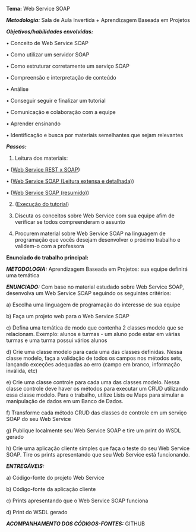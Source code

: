 **Tema:** Web Service SOAP

***Metodologia:*** Sala de Aula Invertida + Aprendizagem Baseada em Projetos

***Objetivos/habilidades envolvidas:***

• Conceito de Web Service SOAP

• Como utilizar um servidor SOAP

• Como estruturar corretamente um serviço SOAP

• Compreensão e interpretação de conteúdo

• Análise

• Conseguir seguir e finalizar um tutorial

• Comunicação e colaboração com a equipe

• Aprender ensinando

• Identificação e busca por materiais semelhantes que sejam relevantes

***Passos:***

1) Leitura dos materiais:
   
• ([Web Service REST x SOAP](https://www.devmedia.com.br/web-services-rest-versussoap/32451#:~:text=O%20protocolo%20SOAP%2C%20abrevia%C3%A7%C3%A3o%20para,permitir%20a%20interoperabilidade%20entre%20eles))

• ([Web Service SOAP (Leitura extensa e detalhada)](https://www.devmedia.com.br/web-services/2873#SOAP)) 

• ([Web Service SOAP (resumido)](https://www.gta.ufrj.br/grad/07_2/daniel/index.html))


2) ([Execução do tutorial](https://www.devmedia.com.br/desenvolvendo-e-usando-web-services-em-java/37261))

3) Discuta os conceitos sobre Web Service com sua equipe afim de verificar se todos compreenderam o assunto

4) Procurem material sobre Web Service SOAP na linguagem de programação que vocês desejam desenvolver o próximo trabalho e validem-o com a professora

**Enunciado do trabalho principal:**

***METODOLOGIA:*** Aprendizagem Baseada em Projetos: sua equipe definirá uma temática

***ENUNCIADO:***
Com base no material estudado sobre Web Service SOAP, desenvolva um Web Service SOAP seguindo os seguintes critérios:

a) Escolha uma linguagem de programação do interesse de sua equipe

b) Faça um projeto web para o Web Service SOAP

c) Defina uma temática de modo que contenha 2 classes modelo que se relacionam. Exemplo: alunos e turmas - um aluno pode estar em várias turmas e uma turma possui vários alunos

d) Crie uma classe modelo para cada uma das classes definidas. Nessa classe modelo, faça a validação de todos os campos nos métodos sets, lançando exceções adequadas ao erro (campo em branco, informação inválida, etc)

e) Crie uma classe controle para cada uma das classes modelo. Nessa classe controle deve haver os métodos para executar um CRUD utilizando essa classe modelo. Para o trabalho, utilize Lists ou Maps para simular a manipulação de dados em um Banco de Dados.

f) Transforme cada método CRUD das classes de controle em um serviço SOAP do seu Web Service

g) Publique localmente seu Web Service SOAP e tire um print do WSDL gerado

h) Crie uma aplicação cliente simples que faça o teste do seu Web Service SOAP. Tire os prints apresentando que seu Web Service está funcionando.



***ENTREGÁVEIS:***

a) Código-fonte do projeto Web Service

b) Código-fonte da aplicação cliente

c) Prints apresentando que o Web Service SOAP funciona

d) Print do WSDL gerado


***ACOMPANHAMENTO DOS CÓDIGOS-FONTES:*** GITHUB
